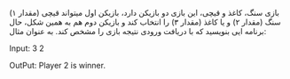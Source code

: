 بازی سنگ، کاغذ و قیچی،
این بازی دو بازیکن دارد، بازیکن اول میتواند قیچی (مقدار ۱) سنگ (مقدار ۲) و
یا کاغذ (مقدار ۳) را انتخاب کند و بازیکن دوم هم به همین شکل، حال برنامه ایی بنویسید که با
دریافت ورودی نتیجه بازی را مشخص کند. به عنوان مثال:

Input: 3 
       2

OutPut: Player 2 is winner.
